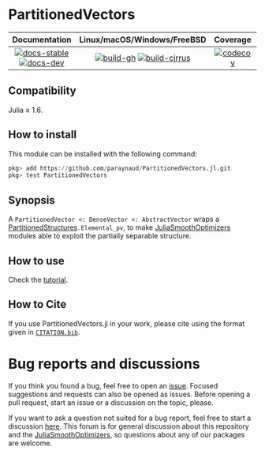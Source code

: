 # PartitionedVectors

| **Documentation** | **Linux/macOS/Windows/FreeBSD** | **Coverage** | **DOI** |
|:-----------------:|:-------------------------------:|:------------:|:-------:|
| [![docs-stable][docs-stable-img]][docs-stable-url] [![docs-dev][docs-dev-img]][docs-dev-url] | [![build-gh][build-gh-img]][build-gh-url] [![build-cirrus][build-cirrus-img]][build-cirrus-url] | [![codecov][codecov-img]][codecov-url] | [![doi][doi-img]][doi-url] |

[docs-stable-img]: https://img.shields.io/badge/docs-stable-blue.svg
[docs-stable-url]: https://paraynaud.github.io/PartitionedVectors.jl/stable
[docs-dev-img]: https://img.shields.io/badge/docs-dev-purple.svg
[docs-dev-url]: https://paraynaud.github.io/PartitionedVectors.jl/dev
[build-gh-img]: https://github.com/paraynaud/PartitionedVectors.jl/workflows/CI/badge.svg?branch=main
[build-gh-url]: https://github.com/paraynaud/PartitionedVectors.jl/actions
[build-cirrus-img]: https://img.shields.io/cirrus/github/paraynaud/PartitionedVectors.jl?logo=Cirrus%20CI
[build-cirrus-url]: https://cirrus-ci.com/github/paraynaud/PartitionedVectors.jl
[codecov-img]: https://codecov.io/gh/paraynaud/PartitionedVectors.jl/branch/main/graph/badge.svg
[codecov-url]: https://app.codecov.io/gh/paraynaud/PartitionedVectors.jl
[doi-img]: https://img.shields.io/badge/DOI-10.5281%2Fzenodo.822073-blue.svg
[doi-url]: https://doi.org/10.5281/zenodo.822073

## Compatibility
Julia ≥ 1.6.

## How to install
This module can be installed with the following command:
```julia
pkg> add https://github.com/paraynaud/PartitionedVectors.jl.git
pkg> test PartitionedVectors
```

## Synopsis
A `PartitionedVector <: DenseVector <: AbstractVector` wraps a [PartitionedStructures](https://github.com/JuliaSmoothOptimizers/PartitionedStructures.jl)`.Elemental_pv`, to make [JuliaSmoothOptimizers](https://github.com/JuliaSmoothOptimizers) modules able to exploit the partially separable structure.

## How to use
Check the [tutorial](https://paraynaud.github.io/PartitionedVectors.jl/dev/tutorial/).

## How to Cite

If you use PartitionedVectors.jl in your work, please cite using the format given in [`CITATION.bib`](https://github.com/paraynaud/PartitionedVectors.jl/blob/main/CITATION.bib).

# Bug reports and discussions

If you think you found a bug, feel free to open an [issue](https://github.com/JuliaSmoothOptimizers/PartitionedVectors.jl/issues).
Focused suggestions and requests can also be opened as issues. Before opening a pull request, start an issue or a discussion on the topic, please.

If you want to ask a question not suited for a bug report, feel free to start a discussion [here](https://github.com/JuliaSmoothOptimizers/Organization/discussions). This forum is for general discussion about this repository and the [JuliaSmoothOptimizers](https://github.com/JuliaSmoothOptimizers), so questions about any of our packages are welcome.